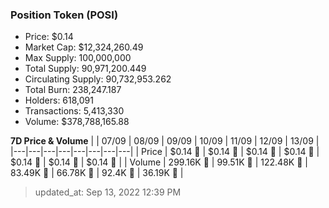 
  ### Position Token (POSI)
  - Price: $0.14
  - Market Cap: $12,324,260.49
  - Max Supply: 100,000,000
  - Total Supply: 90,971,200.449
  - Circulating Supply: 90,732,953.262
  - Total Burn: 238,247.187
  - Holders: 618,091
  - Transactions: 5,413,330
  - Volume: $378,788,165.88

  **7D Price & Volume**
  | | 07&#x2F;09 | 08&#x2F;09 | 09&#x2F;09 | 10&#x2F;09 | 11&#x2F;09 | 12&#x2F;09 | 13&#x2F;09 |
  |---|---|---|---|---|---|---|---|
  | Price | $0.14 🚀 | $0.14 🔻 | $0.14 🚀 | $0.14 🔻 | $0.14 🔻 | $0.14 🔻 | $0.14 🔻 |
  | Volume | 299.16K 🚀 | 99.51K 🔻 | 122.48K 🚀 | 83.49K 🔻 | 66.78K 🔻 | 92.4K 🚀 | 36.19K 🔻 |

  > updated_at: Sep 13, 2022 12:39 PM
